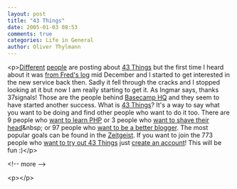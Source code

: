 ```yaml
---
layout: post
title: "43 Things"
date: 2005-01-03 08:53
comments: true
categories: Life in General
author: Oliver Thylmann
---
```



&lt;p&gt;[Different](http://www.ensight.org/archives/2005/01/02/43-things-in-the-morning/) [people](http://nico.blogg.de/eintrag.php?id=1097) are posting about [43 Things](http://www.43things.com/) but the first time I heard about it was [from Fred's log](http://bornholz.typepad.com/blog/2004/12/thank_you_37sig.html) mid December and I started to get interested in the new service back then. Sadly it fell through the cracks and I stopped looking at it but now I am really starting to get it. As Ingmar says, thanks 37signals! Those are the people behind [Basecamp HQ](http://www.basecamphq.com/) and they seem to have started another success. What is [43 Things](http://www.43things.com)? It's a way to say what you want to be doing and find other people who want to do it too. There are 9 people who [want to learn PHP](http://www.43things.com/things/view/1540) or 3 people who [want to shave their head](http://www.43things.com/things/view/42)&amp;nbsp; or 97 people who [want to be a better blogger](http://www.43things.com/things/view/494). The most popular goals can be found in the [Zeitgeist](http://www.43things.com/zeitgeist/). If you want to join the 773 people who [want to try out 43 Things](http://www.43things.com/things/view/255) just [create an account](http://www.43things.com/auth/)! This will be fun :)&lt;/p&gt;


&lt;!-- more --&gt;


&lt;p&gt;&lt;/p&gt;


